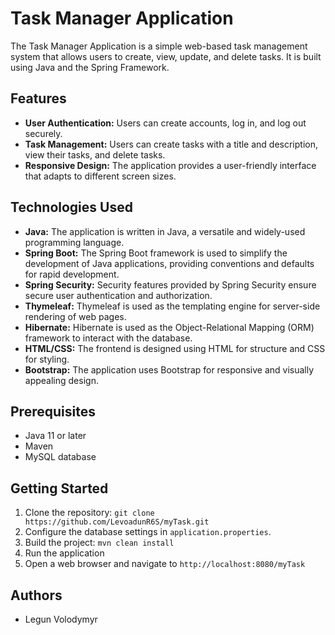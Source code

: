 # Task Manager Application

The Task Manager Application is a simple web-based task management system that allows users to create, view, update, and delete tasks. It is built using Java and the Spring Framework.

## Features

- **User Authentication:** Users can create accounts, log in, and log out securely.
- **Task Management:** Users can create tasks with a title and description, view their tasks, and delete tasks.
- **Responsive Design:** The application provides a user-friendly interface that adapts to different screen sizes.

## Technologies Used

- **Java:** The application is written in Java, a versatile and widely-used programming language.
- **Spring Boot:** The Spring Boot framework is used to simplify the development of Java applications, providing conventions and defaults for rapid development.
- **Spring Security:** Security features provided by Spring Security ensure secure user authentication and authorization.
- **Thymeleaf:** Thymeleaf is used as the templating engine for server-side rendering of web pages.
- **Hibernate:** Hibernate is used as the Object-Relational Mapping (ORM) framework to interact with the database.
- **HTML/CSS:** The frontend is designed using HTML for structure and CSS for styling.
- **Bootstrap:** The application uses Bootstrap for responsive and visually appealing design.

## Prerequisites

- Java 11 or later
- Maven
- MySQL database

## Getting Started

1. Clone the repository: `git clone https://github.com/LevoadunR6S/myTask.git`
2. Configure the database settings in `application.properties`.
3. Build the project: `mvn clean install`
4. Run the application
5. Open a web browser and navigate to `http://localhost:8080/myTask`

## Authors

- Legun Volodymyr
